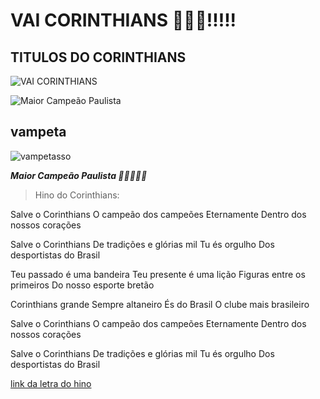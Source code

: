 ﻿
  
  

# VAI CORINTHIANS 🦅🦅🦅!!!!!

  
 ## TITULOS DO CORINTHIANS
![VAI CORINTHIANS](https://jpimg.com.br/uploads/2021/01/alessandro.jpg) 
  
  

![Maior Campeão Paulista](https://a.espncdn.com/combiner/i?img=/i/teamlogos/soccer/500/874.png)


## vampeta
![vampetasso](https://medias.revistaoeste.com/wp-content/uploads/2025/02/vampeta-tvpop-672x370.jpg)
  

***Maior Campeão Paulista 🥳🥳🥳🥳🥳***

  
  
  

> Hino do Corinthians:

  

Salve o Corinthians
O campeão dos campeões
Eternamente
Dentro dos nossos corações

  

Salve o Corinthians
De tradições e glórias mil
Tu és orgulho
Dos desportistas do Brasil

  

Teu passado é uma bandeira
Teu presente é uma lição
Figuras entre os primeiros
Do nosso esporte bretão

  

Corinthians grande
Sempre altaneiro
És do Brasil
O clube mais brasileiro

  

Salve o Corinthians
O campeão dos campeões
Eternamente
Dentro dos nossos corações

  

Salve o Corinthians
De tradições e glórias mil
Tu és orgulho
Dos desportistas do Brasil

  
  

[link da letra do hino](https://www.letras.mus.br/corinthians/1539059/)
